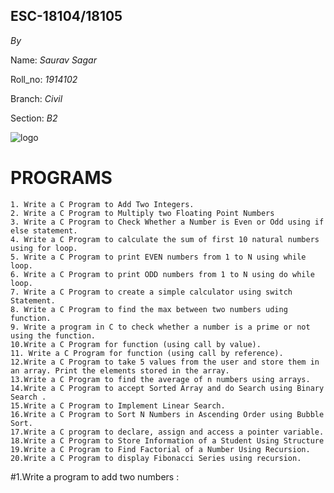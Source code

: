 
## ESC-18104/18105



 _By_ 
 

 Name: _Saurav Sagar_
 
 Roll_no: _1914102_
 
 Branch: _Civil_
 
 Section: _B2_
 
 ![logo](https://raw.githubusercontent.com/sauravsagar786/practical.md/master/images.jpeg)
 
 
 # PROGRAMS
    1. Write a C Program to Add Two Integers. 
    2. Write a C Program to Multiply two Floating Point Numbers 
    3. Write a C Program to Check Whether a Number is Even or Odd using if else statement.
    4. Write a C Program to calculate the sum of first 10 natural numbers using for loop. 
    5. Write a C Program to print EVEN numbers from 1 to N using while loop. 
    6. Write a C Program to print ODD numbers from 1 to N using do while loop. 
    7. Write a C Program to create a simple calculator using switch Statement. 
    8. Write a C Program to find the max between two numbers uding function. 
    9. Write a program in C to check whether a number is a prime or not using the function. 
    10.Write a C Program for function (using call by value). 
    11. Write a C Program for function (using call by reference). 
    12.Write a C Program to take 5 values from the user and store them in an array. Print the elements stored in the array. 
    13.Write a C Program to find the average of n numbers using arrays. 
    14.Write a C Program to accept Sorted Array and do Search using Binary Search . 
    15.Write a C Program to Implement Linear Search. 
    16.Write a C Program to Sort N Numbers in Ascending Order using Bubble Sort. 
    17.Write a C program to declare, assign and access a pointer variable. 
    18.Write a C Program to Store Information of a Student Using Structure 
    19.Write a C Program to Find Factorial of a Number Using Recursion. 
    20.Write a C Program to display Fibonacci Series using recursion.
#1.Write a program to add two numbers :
    
    
